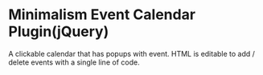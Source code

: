 # Minimalism Event Calendar Plugin(jQuery)
A clickable calendar that has popups with event.
HTML is editable to add / delete events with a single line of code.
